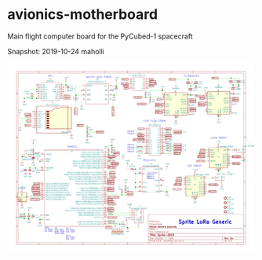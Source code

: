 # avionics-motherboard
Main flight computer board for the PyCubed-1 spacecraft

Snapshot: 2019-10-24 maholli
<p align="middle">
  <img width="600" src="/Motherboard/mainboard.svg">
</p>
